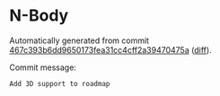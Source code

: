 # N-Body

Automatically generated from commit [467c393b6dd9650173fea31cc4cff2a39470475a](https://github.com/EFanZh/n-body/tree/467c393b6dd9650173fea31cc4cff2a39470475a)
([diff](https://github.com/EFanZh/n-body/commit/467c393b6dd9650173fea31cc4cff2a39470475a)).

Commit message:

```
Add 3D support to roadmap
```
